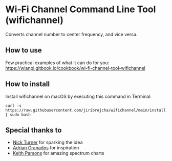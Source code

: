 # Wi-Fi Channel Command Line Tool (wifichannel)
Converts channel number to center frequency, and vice versa.

## How to use
Few practical examples of what it can do for you:
https://wlanpi.gitbook.io/cookbook/wi-fi-channel-tool-wifichannel

## How to install
Install wifichannel on macOS by executing this command in Terminal:

```
curl -s https://raw.githubusercontent.com/jiribrejcha/wifichannel/main/install.sh | sudo bash
```

## Special thanks to
- [Nick Turner](https://twitter.com/nickjvturner) for sparking the idea
- [Adrian Granados](https://twitter.com/adriangranados) for inspiration
- [Keith Parsons](https://twitter.com/keithrparsons) for amazing spectrum charts
